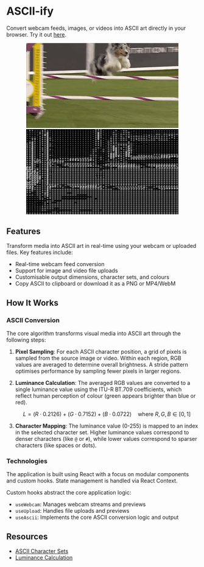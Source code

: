 # ASCII-ify

Convert webcam feeds, images, or videos into ASCII art directly in your browser. Try it out [here](https://mwpryer.github.io/ascii-ify/).

<div align="center">
  <img src="examples/original.gif" alt="Original" width="400">
  <img src="examples/ascii.gif" alt="ASCII" width="400">
</div>

## Features

Transform media into ASCII art in real-time using your webcam or uploaded files. Key features include:

- Real-time webcam feed conversion
- Support for image and video file uploads
- Customisable output dimensions, character sets, and colours
- Copy ASCII to clipboard or download it as a PNG or MP4/WebM

## How It Works

### ASCII Conversion

The core algorithm transforms visual media into ASCII art through the following steps:

1. **Pixel Sampling**: For each ASCII character position, a grid of pixels is sampled from the source image or video. Within each region, RGB values are averaged to determine overall brightness. A stride pattern optimises performance by sampling fewer pixels in larger regions.

2. **Luminance Calculation**: The averaged RGB values are converted to a single luminance value using the ITU-R BT.709 coefficients, which reflect human perception of colour (green appears brighter than blue or red).

   ```math
   L = (R \cdot 0.2126) + (G \cdot 0.7152) + (B \cdot 0.0722) \quad \text{where } R,G,B \in [0,1]
   ```

3. **Character Mapping**: The luminance value (0-255) is mapped to an index in the selected character set. Higher luminance values correspond to denser characters (like `@` or `#`), while lower values correspond to sparser characters (like spaces or dots).

### Technologies

The application is built using React with a focus on modular components and custom hooks. State management is handled via React Context.

Custom hooks abstract the core application logic:

- `useWebcam`: Manages webcam streams and previews
- `useUpload`: Handles file uploads and previews
- `useAscii`: Implements the core ASCII conversion logic and output

## Resources

- [ASCII Character Sets](https://paulbourke.net/dataformats/asciiart/)
- [Luminance Calculation](https://en.wikipedia.org/wiki/Grayscale#Luma_coding_in_video_systems)

